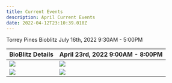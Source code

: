 ```yaml
---
title: Current Events
description: April Current Events
date: 2022-04-12T23:10:39.010Z
---
```

Torrey Pines Bioblitz July 16th,  2022 9:30AM - 5:00PM 

| BioBlitz Details                          | April 23rd, 2022 9:00AM - 8:00PM                                                                                                                                                          |
| ----------------------------------------- | ----------------------------------------------------------------------------------------------------------------------------------------------------------------------------------------- |
| ![](/assets/images/posts/tpbb-invite.png) | ![](https://lh6.googleusercontent.com/UYdS-6ivpXOr8VFYT18qZs4pdzeILJb4nqSSR6J2dM3Qy_5LxZgKhTvPVwR_C4HUvJEu7_sEefjP863ZxlUErW3VV1-rvazg189vHIX9zMr14m4srcx_h2TWOxU5wvLfNu2sBtLDDcHmyDDpcQ) |
| ![](/assets/images/posts/logo.png)        | ![](/assets/images/posts/tpbb-invite-2.png)                                                                                                                                               |